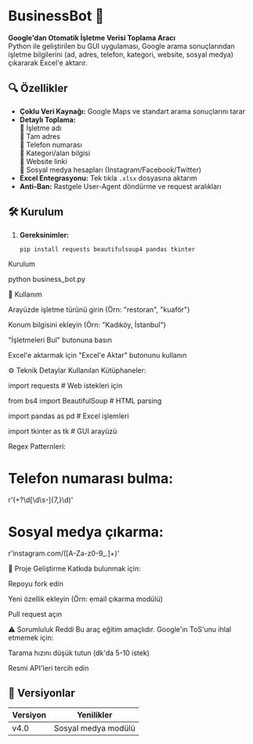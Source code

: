 # BusinessBot 🚀

**Google'dan Otomatik İşletme Verisi Toplama Aracı**  
Python ile geliştirilen bu GUI uygulaması, Google arama sonuçlarından işletme bilgilerini (ad, adres, telefon, kategori, website, sosyal medya) çıkararak Excel'e aktarır.


## 🔍 Özellikler
- **Çoklu Veri Kaynağı:** Google Maps ve standart arama sonuçlarını tarar
- **Detaylı Toplama:**  
  📌 İşletme adı  
  📌 Tam adres  
  📌 Telefon numarası  
  📌 Kategori/alan bilgisi  
  📌 Website linki  
  📌 Sosyal medya hesapları (Instagram/Facebook/Twitter)
- **Excel Entegrasyonu:** Tek tıkla `.xlsx` dosyasına aktarım
- **Anti-Ban:** Rastgele User-Agent döndürme ve request aralıkları

## 🛠 Kurulum
1. **Gereksinimler:**
   ```bash
   pip install requests beautifulsoup4 pandas tkinter

Kurulum

   python business_bot.py


🎯 Kullanım

Arayüzde işletme türünü girin (Örn: "restoran", "kuaför")

Konum bilgisini ekleyin (Örn: "Kadıköy, İstanbul")

"İşletmeleri Bul" butonuna basın

Excel'e aktarmak için "Excel'e Aktar" butonunu kullanın

⚙️ Teknik Detaylar
Kullanılan Kütüphaneler:

import requests       # Web istekleri için

from bs4 import BeautifulSoup  # HTML parsing

import pandas as pd   # Excel işlemleri

import tkinter as tk  # GUI arayüzü

Regex Patternleri:

# Telefon numarası bulma:
r'(\+?\d[\d\s-]{7,}\d)'

# Sosyal medya çıkarma:
r'instagram\.com/([A-Za-z0-9_.]+)'

🌟 Proje Geliştirme
Katkıda bulunmak için:

Repoyu fork edin

Yeni özellik ekleyin (Örn: email çıkarma modülü)

Pull request açın

⚠️ Sorumluluk Reddi
Bu araç eğitim amaçlıdır. Google'ın ToS'unu ihlal etmemek için:

Tarama hızını düşük tutun (dk'da 5-10 istek)

Resmi API'leri tercih edin

## 📌 Versiyonlar
| Versiyon | Yenilikler          |
|----------|---------------------|
| v4.0     | Sosyal medya modülü |


